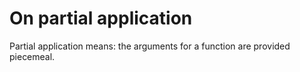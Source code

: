 ﻿# On partial application


Partial application means: the arguments for a function are provided piecemeal.